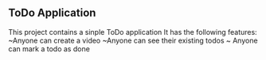 ## ToDo Application
This project contains a sinple ToDo application
It has the following features:
~Anyone can create a video
~Anyone can see their existing todos
~ Anyone can mark a todo as done


<!-- whenever creating a backend folder, first

1.initialize a node project- npm init, npm install express, npm install jsonwebtoken
2. you will se package.json file and node modules folder
-->